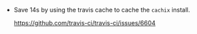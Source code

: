 - Save 14s by using the travis cache to cache the `cachix` install.

  https://github.com/travis-ci/travis-ci/issues/6604
